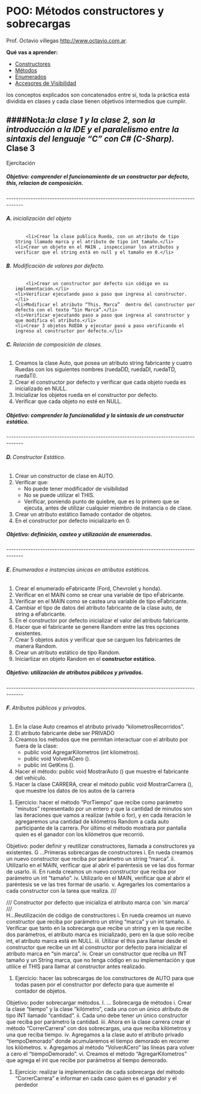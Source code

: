 POO: Métodos constructores y sobrecargas
========================================
Prof. Octavio villegas  http://www.octavio.com.ar.

**Qué vas a aprender:**
  - [Constructores](#Contructores)
  - [Métodos](#Métodos)
  - [Enumerados](#Enumerados)
  - [Accesores de Visibilidad](#AccesoresDeVisibilidad)
 

los conceptos explicados son concatenados entre sí, toda la práctica  está dividida en clases y cada clase tienen objetivos intermedios que cumplir.

####Nota:*la clase 1 y la clase 2, son la introducción a la IDE y el paralelismo entre la sintaxis del lenguaje “C” con C# (C-Sharp).*
Clase 3
-------
Ejercitación

<h5>Objetivo: comprender el funcionamiento de un constructor por defecto, this, relacion de composición.</h5>
-------------------------------------------------------------------------------------
<h6> <strong>A. </strong> inicialización del objeto</h6>
<ol>

    	<li>Crear la clase publica Rueda, con un atributo de tipo  String llamado marca y el atributo de tipo int tamaño.</li>
	<li>Crear un objeto en el MAIN , inspeccionar los atributos y verificar que el string está en null y el tamaño en 0.</li>
</ol>

<h6> <strong>B.</strong> Modificación de valores por defecto.</h6>
<ol>

    	<li>Crear un constructor por defecto sin código en su implementación.</li>
	<li>Verificar ejecutando paso a paso que ingresa al constructor.</li>
	<li>Modificar el atributo “This. Marca”  dentro del constructor por defecto con el texto “Sin Marca”.</li>
	<li>Verificar ejecutando paso a paso que ingresa al constructor y que modifica el atributo.</li>
	<li>Crear 3 objetos RUEDA y ejecutar pasó a paso verificando el ingreso al constructor por defecto.</li>

</ol>
<h6> <strong>C. </strong> Relación de composición de clases.</h6>

<ol>
		<li>	Creamos la clase Auto, que posea un atributo string  fabricante y cuatro Ruedas con los siguientes nombres (ruedaDD, ruedaDI, ruedaTD, ruedaTI).</li>
		<li>Crear el constructor por defecto y verificar que cada objeto rueda es inicializado en NULL.</li>
		<li>Inicializar los objetos rueda en el constructor por defecto.</li>
		<li>Verificar que cada objeto no esté en NULL.</li>
</ol>


<h5>Objetivo: comprender la funcionalidad y la sintaxis de un constructor estático.</h5>
-------------------------------------------------------------------------------------
<h6> <strong>D. </strong>Constructor Estático.</h6>
<ol>
	<li>Crear un constructor de clase  en AUTO.</li>
	<li>Verificar que:
	<ul>
		<li>No puede tener modificador de visibilidad</li>
		<li>No se puede utilizar el THIS.</li>
		<li>Verificar, poniendo punto de quiebre, que es lo primero que se ejecuta, antes de utilizar cualquier miembro de instancia o de clase.</li>
	</ul>
	</li>
	<li>Crear un atributo estático llamado contador de objetos.</li>
	<li>En el constructor por defecto inicializarlo en 0.</li>
</ol>
<h5>Objetivo: definición, casteo y utilización de enumerados.</h5>
-------------------------------------------------------------------------------------
<h6> <strong>E. </strong> Enumerados e instancias únicas en atributos estáticos.</h6>

<ol>
		<li>Crear el enumerado eFabricante (Ford, Chevrolet y honda).</li>
		<li>Verificar en el MAIN como se crear una variable de tipo eFabricante.</li>
		<li>Verificar en el MAIN como se castea una variable de tipo eFabricante.</li>
		<li>Cambiar el tipo de datos del atributo fabricante de la clase auto, de string a eFabricante.</li>
		<li>En el constructor  por defecto inicializar el valor del atributo fabricante.</li>
		<li>Hacer que el fabricante se genere Random entre las tres opciones existentes.</li>
		<li>Crear 5  objetos autos y verificar que se carguen los fabricantes de manera Random.</li>
		<li>Crear un atributo estático de tipo Random.</li>
		<li>Iniciarlizar en objeto Random en el <strong>constructor estático.</strong></li>
</ol>
<h5>Objetivo: utilización de atributos públicos y privados.</h5>
-------------------------------------------------------------------------------------
<h6> <strong>F. </strong> Atributos públicos y privados.</h6>

<ol>
	<li>En la clase Auto creamos el atributo privado “kilometrosRecorridos”.</li>
	<li>El atributo fabricante debe ser PRIVADO</li>
	<li>Creamos los métodos que me permitan interactuar con el atributo por fuera de la clase:
	<ul>
		<li>public void AgregarKilometros (int kilometros).</li>
		<li>public void VolverACero ().</li>
		<li>public int GetKms ().</li>
	</ul>
	</li>
	<li>Hacer el método: public void MostrarAuto () que muestre el fabricante del vehículo.</li>
	<li>Hacer la clase CARRERA, crear el método public void MostrarCarrera (), que muestre los datos de los autos de la carrera</li>
</ol>



1.	Ejercicio: hacer el método “PorTiempo” que recibe como parámetro  “minutos”  representado por un entero y que la cantidad de minutos son las iteraciones que vamos a realizar (while o for), y en cada iteración le agregaremos una cantidad de kilómetros Random a cada auto participante de la  carrera. Por último el método mostrara por pantalla quien es el ganador con los kilómetros que recorrió.


Objetivo: poder definir y reutilizar constructores, llamada a constructores ya existentes.
G	...Primeras sobrecargas de constructores
i.	En rueda creamos un nuevo constructor que reciba por parámetro un string “marca”.
ii.	Utilizarlo en el MAIN, verificar que al abrir el paréntesis se ve las dos formar de usarlo.
iii.	En rueda creamos un nuevo constructor que reciba por parámetro un int “tamaño”.
iv.	Utilizarlo en el MAIN, verificar que al abrir el paréntesis se ve las tres formar de usarlo.
v.	Agregarles los comentarios  a cada constructor con la tarea que realiza.
/// <summary>
/// Constructor por defecto que inicializa el atributo marca con 'sin marca'		
/// </summary>
H...Reutilización de código de constructores
i.	En rueda creamos un nuevo constructor que reciba por parámetro un string “marca” y un int tamaño.
ii.	Verificar que tanto en la sobrecarga que recibe un string y en la que recibe dos parámetros, el atributo marca es inicializado, pero en la que solo recibe int, el atributo marca está en NULL.
iii.	Utilizar el this para llamar desde el constructor que recibe un int al constructor por defecto para inicializar el atributo marca en “sin marca”.
iv.	Crear un constructor que reciba un INT tamaño y un String marca, que no tenga código en su implementación y que utilice el THIS para llamar al constructor antes realizado.
1.	Ejercicio: hacer las sobrecargas de los constructores de AUTO para que todas pasen por el constructor por defecto para que aumente el contador de objetos.
 

Objetivo: poder sobrecargar métodos.
I.	... Sobrecarga de métodos
i.	Crear la clase “tiempo” y la clase “kilómetro”, cada una con un único atributo de tipo INT llamado “cantidad”.
ii.	Cada uno  debe tener un único constructor que reciba por parámetro la cantidad.
iii.	Ahora en la clase carrera crear el método “CorrerCarrera” con dos sobrecargas, una que reciba kilómetros y una que reciba tiempo.
iv.	Agregamos a la clase auto el atributo privado “tiempoDemorado” donde acumularemos el tiempo demorado en recorrer los kilómetros.
v.	Agregamos al método “VolverACero”  las líneas para volver a cero  el “tiempoDemorado”.
vi.	Creamos el método “AgregarKilometros” que agrega el int que recibe por parámetros al tiempo demorado.
1.	Ejercicio: realizar la implementación  de cada sobrecarga del método “CorrerCarrera” e informar en cada caso quien es el ganador y el perdedor

		
